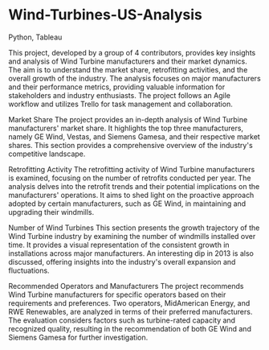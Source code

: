 # Wind-Turbines-US-Analysis
Python, Tableau

This project, developed by a group of 4 contributors, provides key insights and analysis of Wind Turbine manufacturers and their market dynamics. The aim is to understand the market share, retrofitting activities, and the overall growth of the industry. The analysis focuses on major manufacturers and their performance metrics, providing valuable information for stakeholders and industry enthusiasts. The project follows an Agile workflow and utilizes Trello for task management and collaboration.

Market Share
The project provides an in-depth analysis of Wind Turbine manufacturers' market share. It highlights the top three manufacturers, namely GE Wind, Vestas, and Siemens Gamesa, and their respective market shares. This section provides a comprehensive overview of the industry's competitive landscape.

Retrofitting Activity
The retrofitting activity of Wind Turbine manufacturers is examined, focusing on the number of retrofits conducted per year. The analysis delves into the retrofit trends and their potential implications on the manufacturers' operations. It aims to shed light on the proactive approach adopted by certain manufacturers, such as GE Wind, in maintaining and upgrading their windmills.

Number of Wind Turbines
This section presents the growth trajectory of the Wind Turbine industry by examining the number of windmills installed over time. It provides a visual representation of the consistent growth in installations across major manufacturers. An interesting dip in 2013 is also discussed, offering insights into the industry's overall expansion and fluctuations.

Recommended Operators and Manufacturers
The project recommends Wind Turbine manufacturers for specific operators based on their requirements and preferences. Two operators, MidAmerican Energy, and RWE Renewables, are analyzed in terms of their preferred manufacturers. The evaluation considers factors such as turbine-rated capacity and recognized quality, resulting in the recommendation of both GE Wind and Siemens Gamesa for further investigation.

